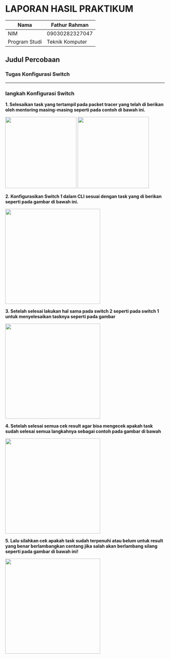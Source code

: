 # LAPORAN HASIL PRAKTIKUM
| Nama        | Fathur Rahman |
|--------------|------------|
| NIM        | 09030282327047 |
| Program Studi | Teknik Komputer |

## Judul Percobaan
### Tugas Konfigurasi Switch
------
### langkah Konfigurasi Switch

 <div class="item">
    <p><strong>1. Selesaikan task yang tertampil pada packet tracer yang telah di berikan oleh mentoring masing-masing seperti pada contoh di bawah ini.</strong></p>
    <img src="https://github.com/user-attachments/assets/79a4a5cc-e19a-45ac-acc9-822f652df995" width="225">
    <img src="https://github.com/user-attachments/assets/dff3cba1-5cc8-4fd8-9b5e-4efb74aca001" width="225">
 </div>
<div class="item">
    <p><strong>2. Konfigurasikan Switch 1 dalam CLI sesuai dengan task yang di berikan seperti pada gambar di bawah ini.</strong></p>
    <img src="https://github.com/user-attachments/assets/02254f5c-19c3-4bea-a0a7-5b83e565dca1" width="300">
 </div>
 <div class="item">
    <p><strong>3. Setelah selesai lakukan hal sama pada switch 2 seperti pada switch 1 untuk menyelesaikan tasknya seperti pada gambar</strong></p>
    <img src="https://github.com/user-attachments/assets/a0e47627-42f3-4531-93d5-aa727b5d6d2a" width="300">
 </div>
 <div class="item">
    <p><strong>4. Setelah selesai semua cek result agar bisa mengecek apakah task sudah selesai semua langkahnya sebagai contoh pada gambar di bawah</strong></p>
    <img src="https://github.com/user-attachments/assets/15711263-8ece-4552-9b8e-a3280334a6b7" width="300">
 </div>
 <div class="item">
    <p><strong>5. Lalu silahkan cek apakah task sudah terpenuhi atau belum untuk result yang benar berlambangkan centang jika salah akan berlambang silang seperti pada gambar di bawah ini!</strong></p>
    <img src="https://github.com/user-attachments/assets/fe033c99-164c-4e9e-b68a-bf9ad6e69abd" width="300">
 </div>
